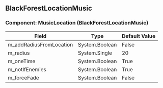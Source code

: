 ## BlackForestLocationMusic

### Component: MusicLocation (BlackForestLocationMusic)

|Field|Type|Default Value|
|-----|----|-------------|
|m_addRadiusFromLocation|System.Boolean|False|
|m_radius|System.Single|20|
|m_oneTime|System.Boolean|True|
|m_notIfEnemies|System.Boolean|True|
|m_forceFade|System.Boolean|False|

